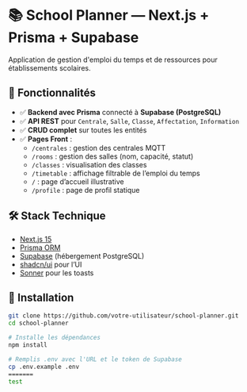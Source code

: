 # 📚 School Planner — Next.js + Prisma + Supabase

Application de gestion d'emploi du temps et de ressources pour établissements scolaires.

## 🚀 Fonctionnalités

- ✅ **Backend avec Prisma** connecté à **Supabase (PostgreSQL)**
- ✅ **API REST** pour `Centrale`, `Salle`, `Classe`, `Affectation`, `Information`
- ✅ **CRUD complet** sur toutes les entités
- ✅ **Pages Front** :
  - `/centrales` : gestion des centrales MQTT
  - `/rooms` : gestion des salles (nom, capacité, statut)
  - `/classes` : visualisation des classes
  - `/timetable` : affichage filtrable de l’emploi du temps
  - `/` : page d’accueil illustrative
  - `/profile` : page de profil statique

## 🛠️ Stack Technique

- [Next.js 15](https://nextjs.org/)
- [Prisma ORM](https://www.prisma.io/)
- [Supabase](https://supabase.com/) (hébergement PostgreSQL)
- [shadcn/ui](https://ui.shadcn.com/) pour l’UI
- [Sonner](https://sonner.emilkowal.ski/) pour les toasts

## 🔧 Installation

```bash
git clone https://github.com/votre-utilisateur/school-planner.git
cd school-planner

# Installe les dépendances
npm install

# Remplis .env avec l'URL et le token de Supabase
cp .env.example .env
=======
test